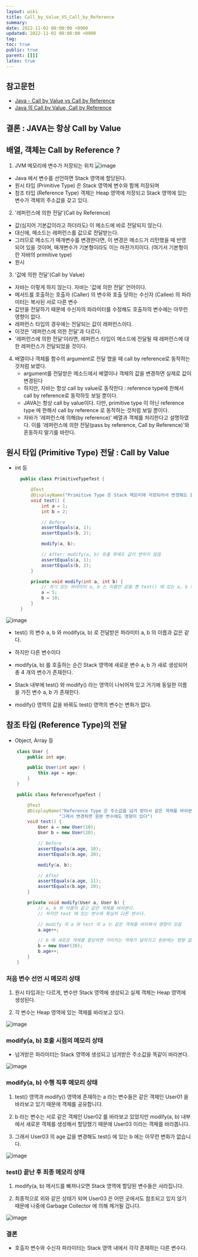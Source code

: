 ```yaml
---
layout: wiki
title: Call_by_Value_VS_Call_by_Reference
summary:
date: 2022-11-02 00:00:00 +0900
updated: 2022-11-02 00:00:00 +0900
tag:
toc: true
public: true
parent: [[]]
latex: true
---
```


## 참고문헌

- [Java - Call by Value vs Call by Reference](https://gwang920.github.io/java/CallbyValue-CallbyReference/)
- [Java 의 Call by Value, Call by Reference](https://bcp0109.tistory.com/360)

## 결론 : JAVA는 항상 Call by Value

## 배열, 객체는 Call by Reference ?

1. JVM 메모리에 변수가 저장되는 위치
   ![image](https://user-images.githubusercontent.com/114462413/199507473-a1256ce9-329f-4d81-855f-4adaf7a5c427.png)

- Java 에서 변수를 선언하면 Stack 영역에 할당된다.
- 원시 타입 (Primitive Type) 은 Stack 영역에 변수와 함께 저장되며
- 참조 타입 (Reference Type) 객체는 Heap 영역에 저장되고 Stack 영역에 있는 변수가 객체의 주소값을 갖고 있다.

2. '레퍼런스에 의한 전달'(Call by Reference)

- 값(심지어 기본값이라고 하더라도) 이 메소드에 바로 전달되지 않는다.
- 대신에, 메소드는 레퍼런스를 값으로 전달받는다.
- 그러므로 메소드가 매개변수를 변경한다면, 이 변경은 메소드가 리턴했을 때 반영 되어 있을 것이며, 매개변수가 기본형이라도 이는 마찬가지이다. (여기서 기본형이란 자바의 primitive type)
- 원시

3. '값에 의한 전달'(Call by Value)

- 자바는 이렇게 하지 않는다. 자바는 '값에 의한 전달' 언어이다.
- 메서드를 호출하는 호출자 (Caller) 의 변수와 호출 당하는 수신자 (Callee) 의 파라미터는 복사된 서로 다른 변수
- 값만을 전달하기 때문에 수신자의 파라미터를 수정해도 호출자의 변수에는 아무런 영향이 없다.
- 레퍼런스 타입의 경우에는 전달되는 값이 레퍼런스이다.
- 이것은 '레퍼런스에 의한 전달'과 다르다.
- '레퍼런스에 의한 전달'이라면, 레퍼런스 타입이 메소드에 전달될 때 레퍼런스에 대한 레퍼런스가 전달되었을 것이다.

4. 배열이나 객체를 함수의 argument로 전달 했을 때 call by reference로 동작하는 것처럼 보였다.
   - argument를 전달받은 메소드에서 배열이나 객체의 값을 변경하면 실제로 값이 변경된다
   - 하지만, 자바는 항상 call by value로 동작한다 : reference type에 한해서 call by reference로 동작하듯 보일 뿐이다.
   - JAVA는 항상 call by value이다. 다만, primitive type 이 아닌 reference type 에 한해서 call by reference 로 동작하는 것처럼 보일 뿐이다.
   - 자바가 '레퍼런스에 의해(by reference)' 배열과 객체를 처리한다고 설명하였다. 이를 '레퍼런스에 의한 전달(pass by reference, Call by Reference)'와 혼동하지 말기를 바란다.

## 원시 타입 (Primitive Type) 전달 : Call by Value

- int 등

  ```java
    public class PrimitiveTypeTest {

        @Test
        @DisplayName("Primitive Type 은 Stack 메모리에 저장되어서 변경해도 원본 변수에 영향이 없다")
        void test() {
            int a = 1;
            int b = 2;

            // Before
            assertEquals(a, 1);
            assertEquals(b, 2);

            modify(a, b);

            // After: modify(a, b) 호출 후에도 값이 변하지 않음
            assertEquals(a, 1);
            assertEquals(b, 2);
        }

        private void modify(int a, int b) {
            // 여기 있는 파라미터 a, b 는 이름만 같을 뿐 test() 에 있는 a, b 와 다른 변수
            a = 5;
            b = 10;
        }
    }
  ```

![image](https://user-images.githubusercontent.com/114462413/199509468-66979551-2006-40b9-9d4a-dc056e4a93d6.png)

- test() 의 변수 a, b 와 modify(a, b) 로 전달받은 파라미터 a, b 의 이름과 값은 같다.

- 하지만 다른 변수이다

- modify(a, b) 를 호출하는 순간 Stack 영역에 새로운 변수 a, b 가 새로 생성되어 총 4 개의 변수가 존재한다.

- Stack 내부에 test() 와 modify() 라는 영역이 나뉘어져 있고 거기에 동일한 이름을 가진 변수 a, b 가 존재한다.

- modify() 영역의 값을 바꿔도 test() 영역의 변수는 변화가 없다.

## 참조 타입 (Reference Type)의 전달

- Object, Array 등

```java
    class User {
        public int age;

        public User(int age) {
            this.age = age;
        }
    }

    public class ReferenceTypeTest {

        @Test
        @DisplayName("Reference Type 은 주소값을 넘겨 받아서 같은 객체를 바라본다" +
                    "그래서 변경하면 원본 변수에도 영향이 있다")
        void test() {
            User a = new User(10);
            User b = new User(20);

            // Before
            assertEquals(a.age, 10);
            assertEquals(b.age, 20);

            modify(a, b);

            // After
            assertEquals(a.age, 11);
            assertEquals(b.age, 20);
        }

        private void modify(User a, User b) {
            // a, b 와 이름이 같고 같은 객체를 바라본다.
            // 하지만 test 에 있는 변수와 확실히 다른 변수다.

            // modify 의 a 와 test 의 a 는 같은 객체를 바라봐서 영향이 있음
            a.age++;

            // b 에 새로운 객체를 할당하면 가리키는 객체가 달라지고 원본에는 영향 없음
            b = new User(30);
            b.age++;
        }
    }

```

### 처음 변수 선언 시 메모리 상태

1. 원시 타입과는 다르게, 변수만 Stack 영역에 생성되고 실제 객체는 Heap 영역에 생성된다.

2. 각 변수는 Heap 영역에 있는 객체를 바라보고 있다.

![image](https://user-images.githubusercontent.com/114462413/199510772-bbf1b200-79bb-4494-95cb-c7879c7aae5c.png)

### modify(a, b) 호출 시점의 메모리 상태

- 넘겨받은 파라미터는 Stack 영역에 생성되고 넘겨받은 주소값을 똑같이 바라본다.

![image](https://user-images.githubusercontent.com/114462413/199510803-92226712-043d-457b-9931-196a26690950.png)

### modify(a, b) 수행 직후 메모리 상태

1. test() 영역과 modify() 영역에 존재하는 a 라는 변수들은 같은 객체인 User01 을 바라보고 있기 때문에 객체를 공유합니다.

2. b 라는 변수는 서로 같은 객체인 User02 를 바라보고 있었지만 modify(a, b) 내부에서 새로운 객체를 생성해서 할당했기 때문에 User03 이라는 객체를 바라봅니다.

3. 그래서 User03 의 age 값을 변경해도 test() 에 있는 b 에는 아무런 변화가 없습니다.

![image](https://user-images.githubusercontent.com/114462413/199510833-62e00e66-9e41-400b-b215-a5b0e5de5c29.png)

### test() 끝난 후 최종 메모리 상태

1. modify(a, b) 메서드를 빠져나오면 Stack 영역에 할당된 변수들은 사라집니다.

2. 최종적으로 위와 같은 상태가 되며 User03 은 어떤 곳에서도 참조되고 있지 않기 때문에 나중에 Garbage Collector 에 의해 제거될 겁니다.

![image](https://user-images.githubusercontent.com/114462413/199510888-febe8136-f3af-4410-9476-f4b3a9d72bb8.png)

### 결론

- 호출자 변수와 수신자 파라미터는 Stack 영역 내에서 각각 존재하는 다른 변수다.
